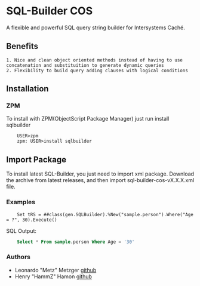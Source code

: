 # SQL-Builder COS #

A flexible and powerful SQL query string builder for Intersystems Caché.

## Benefits ##
	1. Nice and clean object oriented methods instead of having to use concatenation and substituition to generate dynamic queries
	2. Flexibility to build query adding clauses with logical conditions

## Installation ##

### ZPM ###

To install with ZPM(ObjectScript Package Manager) just run install sqlbuilder

```
	USER>zpm
	zpm: USER>install sqlbuilder
```

## Import Package ##

To install latest SQL-Builder, you just need to import xml package.
Download the archive from latest releases, and then import sql-builder-cos-vX.X.X.xml file.

### Examples ###

```cos
	Set tRS = ##class(gen.SQLBuilder).%New("sample.person").Where("Age = ?", 30).Execute()
```

SQL Output:
```sql
	Select * From sample.person Where Age = '30'
```
### Authors ###

 * Leonardo "Metz" Metzger [github](https://github.com/leometzger)
 * Henry "HammZ" Hamon [github](https://github.com/henryhamon)
